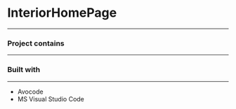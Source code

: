 # InteriorHomePage
-----------------------

### Project contains
-----------------------

### Built with
-----------------------

- Avocode
- MS Visual Studio Code